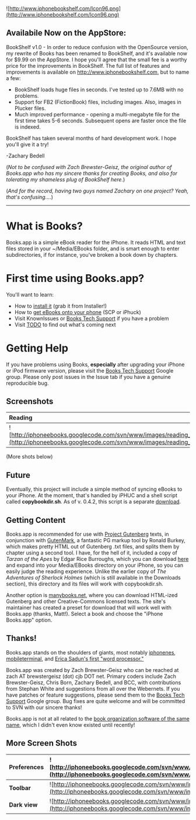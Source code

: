 ![http://www.iphonebookshelf.com/Icon96.png](http://www.iphonebookshelf.com/Icon96.png)

## Availabile Now on the AppStore: ##

BookShelf v1.0 - In order to reduce confusion with the OpenSource version, my rewrite of Books has been renamed to BookShelf, and it's available now for $9.99 on the AppStore.  I hope you'll agree that the small fee is a worthy price for the improvements in BookShelf.  The full list of features and improvements is available on http://www.iphonebookshelf.com, but to name a few:

  * BookShelf loads huge files in seconds.  I've tested up to 7.6MB with no problems.
  * Support for FB2 (FictionBook) files, including images.  Also, images in Plucker files.
  * Much improved performance - opening a multi-megabyte file for the first time takes 5-6 seconds.  Subsequent opens are faster once the file is indexed.

BookShelf has taken several months of hard development work.  I hope you'll give it a try!

-Zachary Bedell

(_Not to be confused with Zach Brewster-Geisz, the original author of Books.app who has my sincere thanks for creating Books, and also for tolerating my shameless plug of BookShelf here._)

(_And for the record, having two guys named Zachary on one project?  Yeah, that's confusing...._)


---


# What is Books? #

Books.app is a simple eBook reader for the iPhone.  It reads HTML and text files stored in your ~/Media/EBooks folder, and is smart enough to enter subdirectories, if for instance, you've broken a book down by chapters.

# First time using Books.app? #
You'll want to learn:
  * How to [install it](Installation.md) (grab it from Installer!)
  * How to [get eBooks onto your phone](InstallingEBooks.md) (SCP or iPhuck)
  * Visit KnownIssues or [Books Tech Support](http://groups.google.com/group/iphone-ebooks-support) if you have a problem
  * Visit [TODO](TODO.md) to find out what's coming next

# Getting Help #

If you have problems using Books, **especially** after upgrading your iPhone or iPod firmware version, please visit the [Books Tech Support](http://groups.google.com/group/iphone-ebooks-support) Google group.  Please only post issues in the Issue tab if you have a genuine reproducible bug.

## Screenshots ##

| **Reading** | **File browser** |
|:------------|:-----------------|
| ![http://iphoneebooks.googlecode.com/svn/www/images/reading_sm.png](http://iphoneebooks.googlecode.com/svn/www/images/reading_sm.png) | ![http://iphoneebooks.googlecode.com/svn/www/images/fileList_sm.png](http://iphoneebooks.googlecode.com/svn/www/images/fileList_sm.png) |

(More shots below)

## Future ##

Eventually, this project will include a simple method of syncing eBooks to your iPhone.  At the moment, that's handled by iPHUC and a shell script called **copybookdir.sh**.  As of v. 0.4.2, this script is a separate [download](http://code.google.com/p/iphoneebooks/downloads/list).

## Getting Content ##

Books.app is recommended for use with [Project Gutenberg](http://www.gutenberg.org/) texts, in conjunction with [GutenMark](http://www.sandroid.org/GutenMark/index.html), a fantastic PG markup tool by Ronald Burkey, which makes pretty HTML out of Gutenberg .txt files, and splits them by chapter using a second tool.  I have, for the hell of it, included a copy of _Tarzan of the Apes_ by Edgar Rice Burroughs, which you can download [here](http://iphoneebooks.googlecode.com/files/TarzanOfTheApes.zip) and expand into your Media/EBooks directory on your iPhone, so you can easily judge the reading experience.  Unlike the earlier copy of _The Adventures of Sherlock Holmes_ (which is still available in the Downloads section), this directory and its files will work with copybookdir.sh.

Another option is [manybooks.net](http://manybooks.net), where you can download HTML-ized Gutenberg and other Creative-Commons licensed texts.  The site's maintainer has created a preset for download that will work well with Books.app (thanks, Matt!).  Select a book and choose the "iPhone Books.app" option.

## Thanks! ##

Books.app stands on the shoulders of giants, most notably [iphonenes](http://iphonenes.googlecode.com), [mobileterminal](http://mobileterminal.googlecode.com), and [Erica Sadun's first "word processor."](http://www.tuaw.com/2007/08/03/journeys-inside-the-iphones-sdk/)

Books.app was created by Zach Brewster-Geisz who can be reached at zach AT brewstergeisz (dot) cjb DOT net.  Primary coders include Zach Brewster-Geisz, Chris Born, Zachary Bedell, and BCC, with contributions from Stephan White and suggestions from all over the Webernets.  If you have patches or feature suggestions, please send them to the [Books Tech Support](http://groups.google.com/group/iphone-ebooks-support) Google group.  Bug fixes are quite welcome and will be committed to SVN with our sincere thanks!

Books.app is not at all related to the [book organization software of the same name](http://books.aetherial.net/wordpress/), which I didn't even know existed until recently!

## More Screen Shots ##

| **Preferences** | ![http://iphoneebooks.googlecode.com/svn/www/images/prefs1_sm.png](http://iphoneebooks.googlecode.com/svn/www/images/prefs1_sm.png) | ![http://iphoneebooks.googlecode.com/svn/www/images/prefs2_sm.png](http://iphoneebooks.googlecode.com/svn/www/images/prefs2_sm.png) | ![http://iphoneebooks.googlecode.com/svn/www/images/prefs3_sm.png](http://iphoneebooks.googlecode.com/svn/www/images/prefs3_sm.png) |
|:----------------|:------------------------------------------------------------------------------------------------------------------------------------|:------------------------------------------------------------------------------------------------------------------------------------|:------------------------------------------------------------------------------------------------------------------------------------|
| **Toolbar** | ![http://iphoneebooks.googlecode.com/svn/www/images/toolbar_sm.png](http://iphoneebooks.googlecode.com/svn/www/images/toolbar_sm.png) |  |  |
| **Dark view** | ![http://iphoneebooks.googlecode.com/svn/www/images/dark_sm.png](http://iphoneebooks.googlecode.com/svn/www/images/dark_sm.png) |  |  |